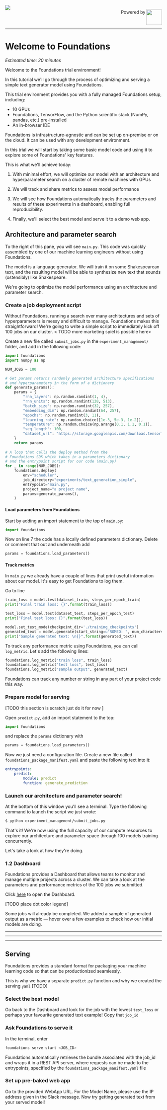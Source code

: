 
<img style="float: left;" src="https://dessa.com/wp-content/uploads/2018/05/dessa_logo.svg">
<p align="right"> Powered by <img src="https://storage.googleapis.com/gweb-cloudblog-publish/images/f4xvje.max-200x200.PNG" height="50" width="50" align="right">
</p>
<br>
<hr>


# Welcome to Foundations

*Estimated time: 20 minutes*

Welcome to the Foundations trial environment! 

In this tutorial we'll go through the process of optimizing and 
serving a simple text generator
model using Foundations.

This trial environment provides you with 
a fully managed Foundations setup, including:


* 10 GPUs <TODO verify final>
* Foundations, TensorFlow, and the Python scientific stack 
(NumPy, pandas, etc.) pre-installed 
* An in-browser IDE 


Foundations is infrastructure-agnostic 
and can be set up on-premise 
or on the cloud. It can be used with any development environment.



In this trial we will start by taking some basic model code and using it 
to explore some of Foundations' key features.


This is what we'll achieve today:


1. With minimal effort, we will optimize our model with an 
architecture and hyperparameter
search on a cluster of remote machines with GPUs

1. We will track and share metrics to assess model performance

1. We will see how Foundations automatically tracks the parameters and 
results of these experiments in a dashboard, enabling full reproducibility.

1. Finally, we'll select the best model and serve it to a demo web app.  


## Architecture and parameter search

To the right of this pane, you will see `main.py`. This code was 
quickly assembled by one of our machine learning engineers without using 
Foundations. 

The model is a language generator. We will train it on 
some Shakespearean text, and the resulting model 
will be able to synthesize new text that sounds 
(ostensibly) like Shakespeare. 
 
We're going to optimize the model performance using an architecture and parameter
 search. 


### Create a job deployment script

 Without Foundations, running a search over many 
 architectures and sets of hyperparameters
 is messy and difficult to manage. Foundations makes this
  straightforward! We're going to 
 write a simple script to immediately kick off 
 100 jobs on our cluster. < TODO more marketing spiel is possible here>

Create a new file called `submit_jobs.py` 
in the `experiment_management/` folder, and add in the 
following code:

```python
import foundations
import numpy as np

NUM_JOBS = 100

# Get params returns randomly generated architecture specifications 
# and hyperparameters in the form of a dictionary
def generate_params():
    params = {
        "rnn_layers": np.random.randint(1, 4),
        "rnn_units": np.random.randint(128, 513),
        "batch_size": np.random.randint(32, 257),
        "embedding_dim": np.random.randint(64, 257),
        "epochs": np.random.randint(3, 11),
        "learning_rate": np.random.choice([1e-3, 5e-3, 1e-2]),
        "temperature": np.random.choice(np.arange(0.1, 1.1, 0.1)),
        "seq_length": 100,
        "dataset_url": "https://storage.googleapis.com/download.tensorflow.org/data/shakespeare.txt"
    }
    return params
    
# A loop that calls the deploy method from the  
# Foundations SDK which takes in a parameters dictionary
# and the entrypoint script for our code (main.py)
for _ in range(NUM_JOBS):
    foundations.deploy(
        env="scheduler",
        job_directory="experiments/text_generation_simple",
        entrypoint="main.py",
        project_name="a project name",
        params=generate_params(),
    )
```

#### Load parameters from Foundations

Start by adding an import statement to the top of `main.py`:

```python
import foundations
```

Now on line 7 the code has a locally defined parameters dictionary.
Delete or comment that out and underneath add

```python
params = foundations.load_parameters()
```

#### Track metrics

In `main.py` we already have a couple of lines that print 
useful information about our model. It's easy to get 
Foundations to log them. 

Go to line <PLACEHOLDER>


```python
train_loss = model.test(dataset_train, steps_per_epoch_train)
print("Final train loss: {}".format(train_loss))

test_loss = model.test(dataset_test, steps_per_epoch_test)
print("Final test loss: {}".format(test_loss))

model.set_test_mode(checkpoint_dir='./training_checkpoints')
generated_text = model.generate(start_string=u"ROMEO: ", num_characters_to_generate=25)
print("Sample generated text: \n{}".format(generated_text))
 ```
    
To track any performance metric using Foundations, you can 
call `log_metric`. Let's add the following lines:
 
 ```python
foundations.log_metric("train loss", train_loss)
foundations.log_metric("test loss", test_loss)
foundations.log_metric("sample output", generated_text)
```

Foundations can track any number or string in any part of your project code this way.


### Prepare model for serving

[TODO this section is scratch just do it for now ]

Open `predict.py`, add an import statement to the top:

```python
import foundations
```

and replace the `params` dictionary with

```python
params = foundations.load_parameters()
```


Now we just need a configuration file. Create a new file called 
`foundations_package_manifest.yaml` and paste the following text into it:

```yaml
entrypoints:
    predict:
        module: predict
        function: generate_prediction

```


### Launch our architecture and parameter search!


At the bottom of this window you'll see a terminal. 
Type the following command
 to launch the script we just wrote:
 

```bash
$ python experiment_management/submit_jobs.py
```

That's it! We're now using the full capacity 
of our compute resources to explore our architecture and 
parameter space through 100 models training 
concurrently.

Let's take a look at how they're doing.


### 1.2 Dashboard

Foundations provides a Dashboard that allows teams to monitor 
and manage 
multiple projects across a cluster. We can take a look at the 
parameters and performance metrics of the 100 jobs we 
submitted. 


Click [here](DASHBOARD_URL) to open the Dashboard.


[TODO place dot color legend]

Some jobs will already be completed. We added a sample
of generated output as a metric — hover 
over a few examples 
to check how our initial models are doing.

---
---
---



## Serving

Foundations provides a standard format for packaging your 
machine learning code so that can be productionized seamlessly.

This is why we have a separate `predict.py` function and why we created the serving `yaml` [TODO]


### Select the best model

Go back to the Dashboard and look for the job 
with the lowest `test_loss` or perhaps your favourite generated
text example! Copy that `job_id`

### Ask Foundations to serve it 

In the terminal, enter

```bash
foundations serve start <JOB_ID>
```

Foundations automatically retrieves the bundle associated with the job_id 
and wraps it in a REST API server, where requests can be made to the entrypoints, 
specified by the `foundations_package_manifest.yaml` file

### Set up pre-baked web app 


Go to the provided WebApp URL. For the Model Name, please use the IP address 
given in the Slack message. Now try getting generated text
from your served model!
